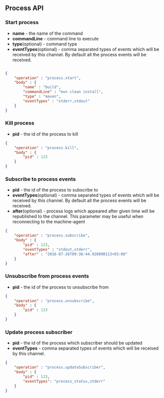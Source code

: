 
Process API
---

### Start process

- __name__ - the name of the command
- __commandLine__ - command line to execute
- __type__(optional) - command type
- __eventTypes__(optional) - comma separated types of events which will be
 received by this channel. By default all the process events will be received.

```json

{
    "operation" : "process.start",
    "body" : {
        "name" : "build",
        "commandLine" : "mvn clean install",
        "type" : "maven",
        "eventTypes" : "stderr,stdout"
    }
}
```

### Kill process

- __pid__ - the id of the process to kill

```json
{
    "operation" : "process.kill",
    "body" : {
        "pid" : 123
    }
}
```

### Subscribe to process events

- __pid__ - the id of the process to subscribe to
- __eventTypes__(optional) - comma separated types of events which will be
received by this channel. By default all the process events will be received.
- __after__(optional) - process logs which appeared after given time will
be republished to the channel. This parameter may be useful when reconnecting to the machine-agent

```json
{
    "operation" : "process.subscribe",
    "body" : {
        "pid" : 123,
        "eventTypes" : "stdout,stderr",
        "after" : "2016-07-26T09:36:44.920890113+03:00"
    }
}
```

### Unsubscribe from process events

- __pid__ - the id of the process to unsubscribe from

```json
{
    "operation" : "process.unsubscribe",
    "body" : {
        "pid" : 123
    }
}
```

### Update process subscriber

- __pid__ - the id of the process which subscriber should be updated
- __eventTypes__ - comma separated types of events which will be
received by this channel.

```json
{
    "operation" : "process.updateSubscriber",
    "body" : {
        "pid" : 123,
        "eventTypes": "process_status,stderr"
    }
}
```

